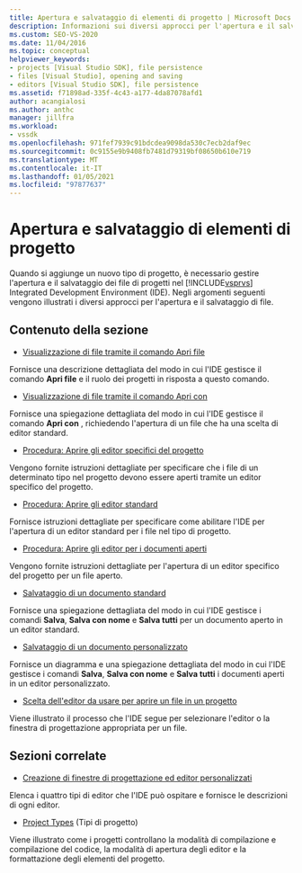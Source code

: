 ```yaml
---
title: Apertura e salvataggio di elementi di progetto | Microsoft Docs
description: Informazioni sui diversi approcci per l'apertura e il salvataggio di file per il nuovo tipo di progetto nell'IDE di Visual Studio.
ms.custom: SEO-VS-2020
ms.date: 11/04/2016
ms.topic: conceptual
helpviewer_keywords:
- projects [Visual Studio SDK], file persistence
- files [Visual Studio], opening and saving
- editors [Visual Studio SDK], file persistence
ms.assetid: f71898ad-335f-4c43-a177-4da87078afd1
author: acangialosi
ms.author: anthc
manager: jillfra
ms.workload:
- vssdk
ms.openlocfilehash: 971fef7939c91bdcdea9098da530c7ecb2daf9ec
ms.sourcegitcommit: 0c9155e9b9408fb7481d79319bf08650b610e719
ms.translationtype: MT
ms.contentlocale: it-IT
ms.lasthandoff: 01/05/2021
ms.locfileid: "97877637"
---
```

# <a name="opening-and-saving-project-items"></a>Apertura e salvataggio di elementi di progetto
Quando si aggiunge un nuovo tipo di progetto, è necessario gestire l'apertura e il salvataggio dei file di progetti nel [!INCLUDE[vsprvs](../../code-quality/includes/vsprvs_md.md)] Integrated Development Environment (IDE). Negli argomenti seguenti vengono illustrati i diversi approcci per l'apertura e il salvataggio di file.

## <a name="in-this-section"></a>Contenuto della sezione
- [Visualizzazione di file tramite il comando Apri file](../../extensibility/internals/displaying-files-by-using-the-open-file-command.md)

 Fornisce una descrizione dettagliata del modo in cui l'IDE gestisce il comando **Apri file** e il ruolo dei progetti in risposta a questo comando.

- [Visualizzazione di file tramite il comando Apri con](../../extensibility/internals/displaying-files-by-using-the-open-with-command.md)

 Fornisce una spiegazione dettagliata del modo in cui l'IDE gestisce il comando **Apri con** , richiedendo l'apertura di un file che ha una scelta di editor standard.

- [Procedura: Aprire gli editor specifici del progetto](../../extensibility/how-to-open-project-specific-editors.md)

 Vengono fornite istruzioni dettagliate per specificare che i file di un determinato tipo nel progetto devono essere aperti tramite un editor specifico del progetto.

- [Procedura: Aprire gli editor standard](../../extensibility/how-to-open-standard-editors.md)

 Fornisce istruzioni dettagliate per specificare come abilitare l'IDE per l'apertura di un editor standard per i file nel tipo di progetto.

- [Procedura: Aprire gli editor per i documenti aperti](../../extensibility/how-to-open-editors-for-open-documents.md)

 Vengono fornite istruzioni dettagliate per l'apertura di un editor specifico del progetto per un file aperto.

- [Salvataggio di un documento standard](../../extensibility/internals/saving-a-standard-document.md)

 Fornisce una spiegazione dettagliata del modo in cui l'IDE gestisce i comandi **Salva**, **Salva con nome** e **Salva tutti** per un documento aperto in un editor standard.

- [Salvataggio di un documento personalizzato](../../extensibility/internals/saving-a-custom-document.md)

 Fornisce un diagramma e una spiegazione dettagliata del modo in cui l'IDE gestisce i comandi **Salva**, **Salva con nome** e **Salva tutti** i documenti aperti in un editor personalizzato.

- [Scelta dell'editor da usare per aprire un file in un progetto](../../extensibility/internals/determining-which-editor-opens-a-file-in-a-project.md)

 Viene illustrato il processo che l'IDE segue per selezionare l'editor o la finestra di progettazione appropriata per un file.

## <a name="related-sections"></a>Sezioni correlate
- [Creazione di finestre di progettazione ed editor personalizzati](../../extensibility/creating-custom-editors-and-designers.md)

 Elenca i quattro tipi di editor che l'IDE può ospitare e fornisce le descrizioni di ogni editor.

- [Project Types](../../extensibility/internals/project-types.md) (Tipi di progetto)

 Viene illustrato come i progetti controllano la modalità di compilazione e compilazione del codice, la modalità di apertura degli editor e la formattazione degli elementi del progetto.
